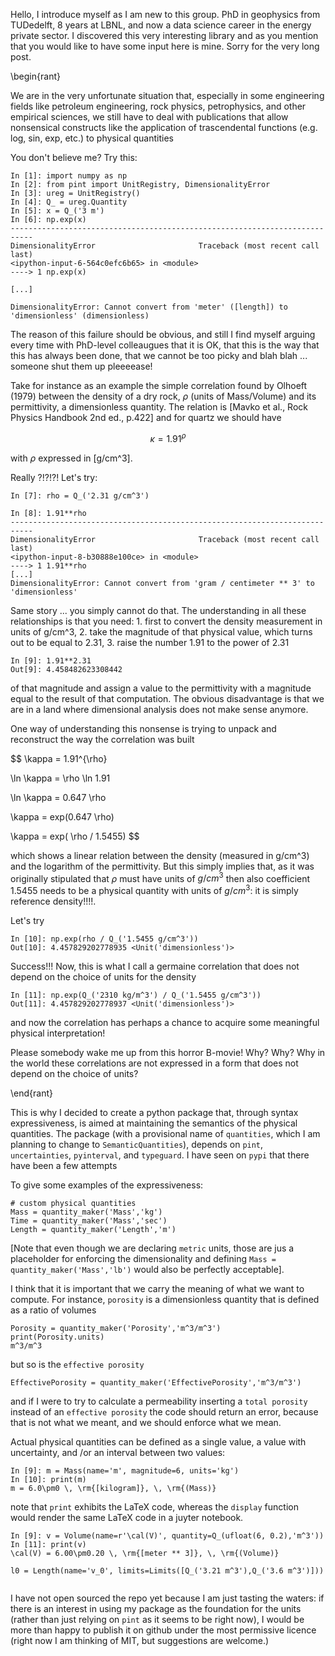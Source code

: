 Hello, I introduce myself as I am new to this group. PhD in geophysics from TUDedelft, 8 years at LBNL, and now a data science career in the energy private sector. 
I discovered this very interesting library and as you mention that you would like to have some input here is mine. 
Sorry for the very long post.

\begin{rant}

We are in the very unfortunate situation that, especially in some engineering fields like petroleum engineering, rock physics, 
petrophysics, and other empirical sciences, we still have to deal with publications that allow nonsensical constructs 
like the application of trascendental functions (e.g. log, sin, exp, etc.) to physical quantities

You don't believe me? Try this:

```
In [1]: import numpy as np
In [2]: from pint import UnitRegistry, DimensionalityError
In [3]: ureg = UnitRegistry()
In [4]: Q_ = ureg.Quantity
In [5]: x = Q_('3 m')
In [6]: np.exp(x)
---------------------------------------------------------------------------
DimensionalityError                       Traceback (most recent call last)
<ipython-input-6-564c0efc6b65> in <module>
----> 1 np.exp(x)

[...]

DimensionalityError: Cannot convert from 'meter' ([length]) to 'dimensionless' (dimensionless)
```

The reason of this failure should be obvious, and still I find myself arguing every time with PhD-level colleaugues that it is OK, that this is the way that this has always been done, that we cannot be too picky and blah blah ... someone shut them up pleeeease!

Take for instance as an example the simple correlation found by Olhoeft (1979) between the density of a dry rock, $\rho$ (units of Mass/Volume) and its permittivity, a dimensionless quantity. The relation is [Mavko et al., Rock Physics Handbook 2nd ed., p.422] and for quartz we should have

$$
\kappa = 1.91^{\rho}
$$

with $\rho$ expressed in [g/cm^3].

Really ?!?!?! Let's try:

```
In [7]: rho = Q_('2.31 g/cm^3')

In [8]: 1.91**rho
---------------------------------------------------------------------------
DimensionalityError                       Traceback (most recent call last)
<ipython-input-8-b30888e100ce> in <module>
----> 1 1.91**rho
[...]
DimensionalityError: Cannot convert from 'gram / centimeter ** 3' to 'dimensionless'
```

Same story ... you simply cannot do that. The understanding in all these relationships is that you need:
    1. first to convert the density measurement in units of g/cm^3, 
    2. take the magnitude of that physical value, which turns out to be equal to $2.31$, 
    3. raise the number $1.91$ to the power of $2.31$

```
In [9]: 1.91**2.31
Out[9]: 4.458482623308442
```
of that magnitude and assign a value to the permittivity with a magnitude equal to the result of that computation. 
The obvious disadvantage is that we are in a land where dimensional analysis does not make sense anymore. 

One way of understanding this nonsense is trying to unpack and reconstruct the way the correlation was built

$$
\kappa = 1.91^{\rho}

\ln \kappa = \rho \ln 1.91

\ln \kappa = 0.647 \rho 

\kappa = exp(0.647 \rho)

\kappa = exp( \rho / 1.5455)
$$

which shows a linear relation between the density (measured in g/cm^3) and the logarithm of the permittivity.
But this simply implies that, as it was originally stipulated that $\rho$ must have units of $g/cm^3$ then also coefficient $1.5455$ needs to be a physical quantity with units of $g/cm^3$: it is simply reference density!!!!. 

Let's try

```
In [10]: np.exp(rho / Q_('1.5455 g/cm^3'))
Out[10]: 4.457829202778935 <Unit('dimensionless')>
```

Success!!! 
Now, this is what I call a germaine correlation that does not depend on the choice of units for the density

```
In [11]: np.exp(Q_('2310 kg/m^3') / Q_('1.5455 g/cm^3'))
Out[11]: 4.457829202778937 <Unit('dimensionless')>
```

and now the correlation has perhaps a chance to acquire some meaningful physical interpretation!

Please somebody wake me up from this horror B-movie! Why? Why? 
Why in the world these correlations are not expressed in a form that does not depend on the choice of units? 

\end{rant}

This is why I decided to create a python package that, through syntax expressiveness, is aimed at maintaining the semantics of the physical quantities.
The package (with a provisional name of `quantities`, which I am planning to change to `SemanticQuantities`), depends on `pint`, `uncertainties`, `pyinterval`, and `typeguard`. I have seen on `pypi` that there have been a few attempts 

To give some examples of the expressiveness:

```
# custom physical quantities    
Mass = quantity_maker('Mass','kg')
Time = quantity_maker('Mass','sec')
Length = quantity_maker('Length','m')
```

[Note that even though we are declaring `metric` units, those are jus a placeholder for enforcing the dimensionality and defining `Mass = quantity_maker('Mass','lb')` would also be perfectly acceptable].

I think that it is important that we carry the meaning of what we want to compute. 
For instance, `porosity` is a dimensionless quantity that is defined as a ratio of volumes

```
Porosity = quantity_maker('Porosity','m^3/m^3')
print(Porosity.units)
m^3/m^3
```

but so is the `effective porosity`

```
EffectivePorosity = quantity_maker('EffectivePorosity','m^3/m^3')
```

and if I were to try to calculate a permeability inserting a `total porosity` instead of an `effective porosity` the code should return an error, because that is not what we meant, and we should enforce what we mean.

Actual physical quantities can be defined as a single value, a value with uncertainty, and /or an interval between two values:

```
In [9]: m = Mass(name='m', magnitude=6, units='kg')
In [10]: print(m)
m = 6.0\pm0 \, \rm{[kilogram]}, \, \rm{(Mass)}
```
note that `print` exhibits the LaTeX code, whereas the `display` function would render the same LaTeX code in a juyter notebook.

```
In [9]: v = Volume(name=r'\cal(V)', quantity=Q_(ufloat(6, 0.2),'m^3'))
In [11]: print(v)
\cal(V) = 6.00\pm0.20 \, \rm{[meter ** 3]}, \, \rm{(Volume)}

l0 = Length(name='v_0', limits=Limits([Q_('3.21 m^3'),Q_('3.6 m^3')]))


```



I have not open sourced the repo yet because I am just tasting the waters: if there is an interest in using my package as the foundation for the units (rather than just relying on `pint` as it seems to be right now), I would be more than happy to publish it on github under the most permissive licence (right now I am thinking of MIT, but suggestions are welcome.)

